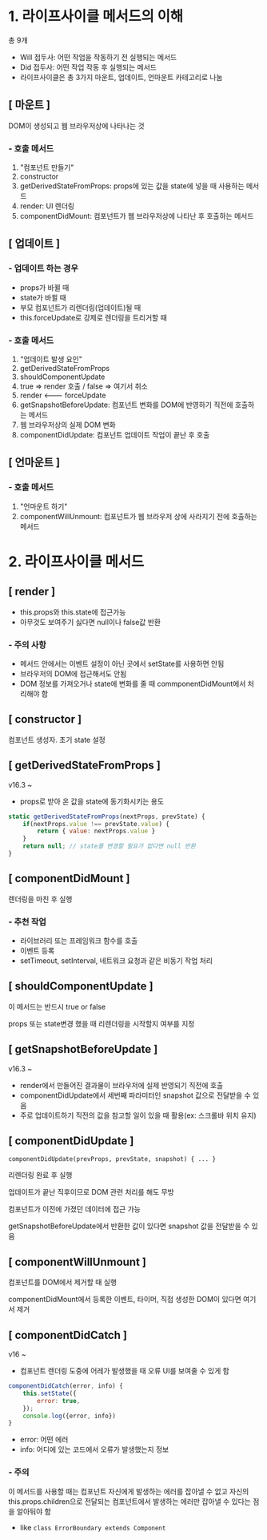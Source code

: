# 1. 라이프사이클 메서드의 이해

총 9개

 - Will 접두사: 어떤 작업을 작동하기 전 실행되는 메서드
 - Did 접두사: 어떤 작업 작동 후 실행되는 메서드
 - 라이프사이클은 총 3가지 마운트, 업데이트, 언마운트 카테고리로 나눔

## [ 마운트 ]

DOM이 생성되고 웹 브라우저상에 나타나는 것

### - 호출 메서드

 1. "컴포넌트 만들기"
 2. constructor
 3. getDerivedStateFromProps: props에 있는 값을 state에 넣을 때 사용하는 메서드
 4. render: UI 렌더링
 5. componentDidMount: 컴포넌트가 웹 브라우저상에 나타난 후 호출하는 메서드

## [ 업데이트 ]

### - 업데이트 하는 경우

 - props가 바뀔 때
 - state가 바뀔 때
 - 부모 컴포넌트가 리렌더링(업데이트)될 때
 - this.forceUpdate로 강제로 렌더링을 트리거할 때

### - 호출 메서드

 1. "업데이트 발생 요인"
 2. getDerivedStateFromProps
 3. shouldComponentUpdate
 4. true => render 호출 / false => 여기서 취소
 5. render <--- forceUpdate
 6. getSnapshotBeforeUpdate: 컴포넌트 변화를 DOM에 반영하기 직전에 호출하는 메서드
 7. 웹 브라우저상의 실제 DOM 변화
 8. componentDidUpdate: 컴포넌트 업데이트 작업이 끝난 후 호출

## [ 언마운트 ]

### - 호출 메서드

 1. "언마운트 하기"
 2. componentWillUnmount: 컴포넌트가 웹 브라우저 상에 사라지기 전에 호출하는 메서드



# 2. 라이프사이클 메서드

## [ render ]

 - this.props와 this.state에 접근가능
 - 아무것도 보여주기 싫다면 null이나 false값 반환

### - 주의 사항

 - 메서드 안에서는 이벤트 설정이 아닌 곳에서 setState를 사용하면 안됨
 - 브라우저의 DOM에 접근해서도 안됨
 - DOM 정보를 가져오거나 state에 변화를 줄 때 commponentDidMount에서 처리해야 함

## [ constructor ]

컴포넌트 생성자. 초기 state 설정

## [ getDerivedStateFromProps ]

v16.3 ~

 - props로 받아 온 값을 state에 동기화시키는 용도

```js
static getDerivedStateFromProps(nextProps, prevState) {
    if(nextProps.value !== prevState.value) {
        return { value: nextProps.value }
    }
    return null; // state를 변경할 필요가 없다면 null 반환
}
```

## [ componentDidMount ]

렌더링을 마친 후  실행

### - 추천 작업

 - 라이브러리 또는 프레임워크 함수를 호출
 - 이벤트 등록
 - setTimeout, setInterval, 네트워크 요청과 같은 비동기 작업 처리

## [ shouldComponentUpdate ]

이 메서드는 반드시 true or false

props 또는 state변경 했을 때 리렌더링을 시작할지 여부를 지정

## [ getSnapshotBeforeUpdate ]

v16.3 ~

 - render에서 만들어진 결과물이 브라우저에 실제 반영되기 직전에 호출
 - componentDidUpdate에서 세번째 파라미터인 snapshot 값으로 전달받을 수 있음
 - 주로 업데이트하기 직전의 값을 참고할 일이 있을 때 활용(ex: 스크롤바 위치 유지)

## [ componentDidUpdate ]

`componentDidUpdate(prevProps, prevState, snapshot) { ... }`

리렌더링 완료 후 실행

업데이트가 끝난 직후이므로 DOM 관련 처리를 해도 무방

컴포넌트가 이전에 가졌던 데이터에 접근 가능

getSnapshotBeforeUpdate에서 반환한 값이 있다면 snapshot 값을 전달받을 수 있음

## [ componentWillUnmount ]

컴포넌트를 DOM에서 제거할 때 실행

componentDidMount에서 등록한 이벤트, 타이머, 직접 생성한 DOM이 있다면 여기서 제거

## [ componentDidCatch ]

v16 ~

 - 컴포넌트 렌더링 도중에 어레가 발생했을 때 오류 UI를 보여줄 수 있게 함

```js
componentDidCatch(error, info) {
    this.setState({
        error: true,
    });
    console.log({error, info})
}
```

 - error: 어떤 에러
 - info: 어디에 있는 코드에서 오류가 발생했는지 정보

### - 주의

이 메서드를 사용할 때는 컴포넌트 자신에게 발생하는 에러를 잡아낼 수 없고 자신의 this.props.children으로 전달되는 컴포넌트에서 발생하는 에러만 잡아낼 수 있다는 점을 알아둬야 함

 - like `class ErrorBoundary extends Component`